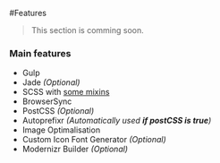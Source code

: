 #Features

> This section is comming soon.

### Main features
* Gulp
* Jade _(Optional)_
* SCSS with [some mixins](mixins.md)
* BrowserSync
* PostCSS _(Optional)_
* Autoprefixr _(Automatically used **if postCSS is true**)_
* Image Optimalisation
* Custom Icon Font Generator _(Optional)_
* Modernizr Builder _(Optional)_
